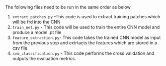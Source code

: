 The following files need to be run in the same order as below

1)  `extract_patches.py` -This code is used to extract training patches which will be frd into the CNN
2)  `train_net.py` - This code will be used to train the entire CNN model and produce a model .pt file
3)  `feature_extraction.py`- This code takes the trained CNN model as input from the previous step and  extrtacts the features which are stored in a csv file 
4)  `svm_classification.py` - This code performs the cross validation and outputs the evaluation metrics.
